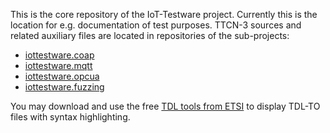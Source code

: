 This is the core repository of the IoT-Testware project. Currently this is the location for e.g. documentation of test purposes.
TTCN-3 sources and related auxiliary files are located in repositories of the sub-projects:
* [iottestware.coap](https://github.com/eclipse/iottestware.coap)
* [iottestware.mqtt](https://github.com/eclipse/iottestware.mqtt)
* [iottestware.opcua](https://github.com/eclipse/iottestware.opcua)
* [iottestware.fuzzing](https://github.com/eclipse/iottestware.fuzzing)

You may download and use the free [TDL tools from ETSI](https://tdl.etsi.org/index.php/open-source) to display TDL-TO files with syntax highlighting.

